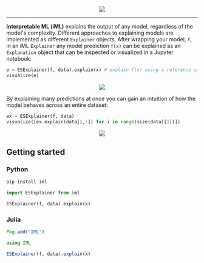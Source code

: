 <p align="center">
  <img src="https://interpretable-ml.github.io/images/LogoIntegrated.png" />
</p>

---

**Interpretable ML (iML)** explains the output of any model, regardless of the model's complexity. Different approaches to explaining models are implemented as different `Explainer` objects. After wrapping your model, `f`, in an iML `Explainer` any model prediction `f(x)` can be explained as an `Explanation` object that can be inspected or visualized in a Jupyter notebook:

```python
e = ESExplainer(f, data).explain(x) # explain f(x) using a reference sample population 'data'
visualize(e)
```
<p align="center">
  <img src="https://interpretable-ml.github.io/images/sampleExplanation.png" />
</p>

By explaining many predictions at once you can gain an intuition of how the model behaves across an entire dataset:
```python
ex = ESExplainer(f, data)
visualize([ex.explain(data[i,:]) for i in range(size(data)[1])])
```
<p align="center">
  <img src="https://interpretable-ml.github.io/images/sampleModelExplanation.png" />
</p>

## Getting started

### Python

```python
pip install iml
```

```python
import ESExplainer from iml

ESExplainer(f, data).explain(x)
```

### Julia
```julia
Pkg.add("IML")
```

```julia
using IML

ESExplainer(f, data).explain(x)
```
